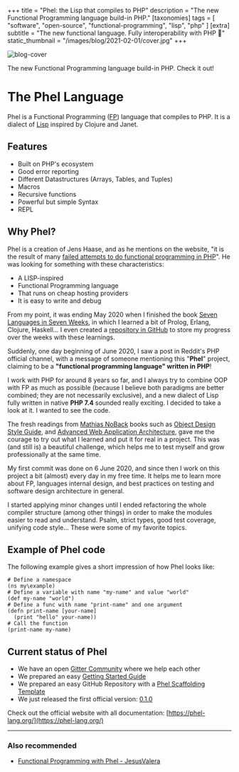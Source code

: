 +++
title = "Phel: the Lisp that compiles to PHP"
description = "The new Functional Programming language build-in PHP."
[taxonomies]
tags = [ "software", "open-source", "functional-programming", "lisp", "php" ]
[extra]
subtitle = "The new functional language. Fully interoperability with PHP 🚀"
static_thumbnail = "/images/blog/2021-02-01/cover.jpg"
+++

![blog-cover](/images/blog/2021-02-01/cover.jpg)

The new Functional Programming language build-in PHP. Check it out!

<!-- more -->

# The Phel Language

Phel is a Functional Programming ([FP](https://en.wikipedia.org/wiki/Functional_programming)) language that compiles to PHP. It is a dialect of [Lisp](https://en.wikipedia.org/wiki/Lisp_(programming_language)) inspired by Clojure and Janet.

## Features

- Built on PHP's ecosystem
- Good error reporting
- Different Datastructures (Arrays, Tables, and Tuples)
- Macros
- Recursive functions
- Powerful but simple Syntax
- REPL

## Why Phel?

Phel is a creation of Jens Haase, and as he mentions on the website, "it is the result of many [failed attempts to do functional programming in PHP](https://phel-lang.org/blog/functional-programming-in-php)". He was looking for something with these characteristics:

- A LISP-inspired
- Functional Programming language
- That runs on cheap hosting providers
- It is easy to write and debug

From my point, it was ending May 2020 when I finished the
book [Seven Languages in Seven Weeks](/readings/7-languages-in-7-weeks/), in which I learned a bit of Prolog, Erlang,
Clojure, Haskell… I even created a [repository in GitHub](https://github.com/Chemaclass/7LangIn7Weeks) to store my
progress over the weeks with these learnings.

Suddenly, one day beginning of June 2020, I saw a post in Reddit's PHP official channel, with a message of someone
mentioning this "**Phel**" project, claiming to be a **"functional programming language" written in PHP**!

I work with PHP for around 8 years so far, and I always try to combine OOP with FP as much as possible (because I
believe both paradigms are better combined; they are not necessarily exclusive), and a new dialect of Lisp fully written
in native **PHP 7.4** sounded really exciting. I decided to take a look at it. I wanted to see the code.

The fresh readings from [Mathias NoBack](https://x.com/matthiasnoback) books such
as [Object Design Style Guide](/readings/object-design-style-guide),
and [Advanced Web Application Architecture](/readings/advance-web-application-architecture/), gave me the courage to try
out what I learned and put it for real in a project. This was (and still is) a beautiful challenge, which helps me to
test myself and grow professionally at the same time.

My first commit was done on 6 June 2020, and since then I work on this project a bit (almost) every day in my free time.
It helps me to learn more about FP, languages internal design, and best practices on testing and software design
architecture in general.

I started applying minor changes until I ended refactoring the whole compiler structure (among other things) in order to
make the modules easier to read and understand. Psalm, strict types, good test coverage, unifying code style… These were
some of my favorite topics.

## Example of Phel code

The following example gives a short impression of how Phel looks like:
```phel
# Define a namespace
(ns my\example)
# Define a variable with name "my-name" and value "world"
(def my-name "world")
# Define a func with name "print-name" and one argument
(defn print-name [your-name]
  (print "hello" your-name))
# Call the function
(print-name my-name)
```

## Current status of Phel
- We have an open [Gitter Community](https://gitter.im/phel-lang/community) where we help each other
- We prepared an easy [Getting Started Guide](https://phel-lang.org/documentation/getting-started/)
- We prepared an easy GitHub Repository with a [Phel Scaffolding Template](https://github.com/phel-lang/phel-scaffolding)
- We just released the first official version: [0.1.0](https://github.com/phel-lang/phel-lang/tags)

Check out the official website with all documentation: [https://phel-lang.org/](https://phel-lang.org/)

---

### Also recommended

- [Functional Programming with Phel - JesusValera](https://jesusvalerareales.com/functional-programming-with-phel/)
